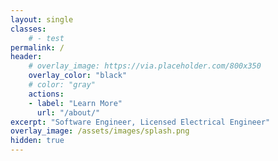 ```yaml
---
layout: single
classes:
    # - test
permalink: /
header:
    # overlay_image: https://via.placeholder.com/800x350
    overlay_color: "black"
    # color: "gray"
    actions:
    - label: "Learn More"
      url: "/about/"
excerpt: "Software Engineer, Licensed Electrical Engineer"
overlay_image: /assets/images/splash.png
hidden: true
---
```

<style>
    /* .page__hero--overlay {height: 800px;} */
</style>

<!-- <div style="margin: 0; position: absolute; top: 40%; left: 50%; -ms-transform: translate(-50%, -50%); transform: translate(-50%, -50%)">
<center><h1 style="font-size:4vh;">Scott Curtis</h1></center>
<center><p style="font-size:3vh">Solving problems for problem solvers to quickly and easily deliver reliable, durable, available, and maintainable solutions.</p></center>
<img src="/assets/images/splash.png" alt="SplashImage" style="width: 50vh; margin-left: auto; margin-right: auto; display: block;">
</div> -->

